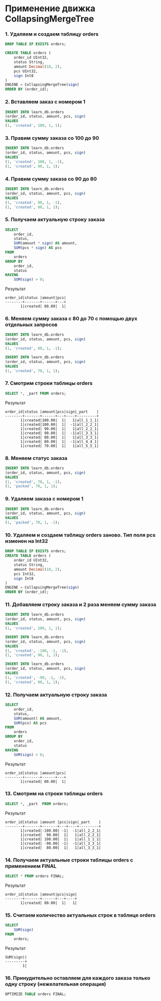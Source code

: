 # Применение движка CollapsingMergeTree

### 1. Удаляем и создаем таблицу orders
```sql
DROP TABLE IF EXISTS orders;

CREATE TABLE orders (
	order_id UInt32,
	status String,
	amount Decimal(18, 2),
	pcs UInt32,
	sign Int8
)
ENGINE = CollapsingMergeTree(sign)
ORDER BY (order_id);
```

### 2. Вставляем заказ с номером 1
```sql
INSERT INTO learn_db.orders
(order_id, status, amount, pcs, sign)
VALUES
(1, 'created', 100, 1, 1);
```

### 3. Правим сумму заказа со 100 до 90
```sql
INSERT INTO learn_db.orders
(order_id, status, amount, pcs, sign)
VALUES
(1, 'created', 100, 1, -1),
(1, 'created', 90, 1, 1);
```

### 4. Правим сумму заказа со 90 до 80
```sql
INSERT INTO learn_db.orders
(order_id, status, amount, pcs, sign)
VALUES
(1, 'created', 90, 1, -1),
(1, 'created', 80, 1, 1);
```

### 5. Получаем актуальную строку заказа
```sql
SELECT 
	order_id,
	status,
	SUM(amount * sign) AS amount,
	SUM(pcs * sign) AS pcs
FROM 
	orders
GROUP BY
	order_id,
	status
HAVING 
	SUM(sign) > 0;
```
Результат
```text
order_id|status |amount|pcs|
--------+-------+------+---+
       1|created| 80.00|  1|
```
### 6. Меняем сумму заказа с 80 до 70 с помощью двух отдельных запросов
```sql
INSERT INTO learn_db.orders
(order_id, status, amount, pcs, sign)
VALUES
(1, 'created', 80, 1, -1);

INSERT INTO learn_db.orders
(order_id, status, amount, pcs, sign)
VALUES
(1, 'created', 70, 1, 1);
```

### 7. Смотрим строки таблицы orders
```sql
SELECT *, _part FROM orders;
```
Результат
```text
order_id|status |amount|pcs|sign|_part    |
--------+-------+------+---+----+---------+
       1|created|100.00|  1|   1|all_1_1_1|
       1|created|100.00|  1|  -1|all_2_2_1|
       1|created| 90.00|  1|   1|all_2_2_1|
       1|created| 90.00|  1|  -1|all_3_3_1|
       1|created| 80.00|  1|   1|all_3_3_1|
       1|created| 80.00|  1|  -1|all_4_4_1|
       1|created| 70.00|  1|   1|all_5_5_1|
```

### 8. Меняем статус заказа
```sql
INSERT INTO learn_db.orders
(order_id, status, amount, pcs, sign)
VALUES
(1, 'created', 70, 1, -1),
(1, 'packed', 70, 1, 1);
```

### 9. Удаляем заказа с номером 1
```sql
INSERT INTO learn_db.orders
(order_id, status, amount, pcs, sign)
VALUES
(1, 'packed', 70, 1, -1);
```

### 10. Удаляем и создаем таблицу orders заново. Тип поля pcs изменен на Int32
```sql
DROP TABLE IF EXISTS orders;
CREATE TABLE orders (
	order_id UInt32,
	status String,
	amount Decimal(18, 2),
	pcs Int32,
	sign Int8
)
ENGINE = CollapsingMergeTree(sign)
ORDER BY (order_id);
```

### 11. Добавляем строку заказа и 2 раза меняем сумму заказа
```sql
INSERT INTO learn_db.orders
(order_id, status, amount, pcs, sign)
VALUES
(1, 'created', 100, 1, 1);

INSERT INTO learn_db.orders
(order_id, status, amount, pcs, sign)
VALUES
(1, 'created', -100, -1, -1),
(1, 'created', 90, 1, 1);

INSERT INTO learn_db.orders
(order_id, status, amount, pcs, sign)
VALUES
(1, 'created', -90, -1, -1),
(1, 'created', 80, 1, 1);
```

### 12. Получаем актуальную строку заказа
```sql
SELECT 
	order_id,
	status,
	SUM(amount) AS amount,
	SUM(pcs) AS pcs
FROM 
	orders
GROUP BY
	order_id,
	status
HAVING 
	SUM(sign) > 0;
```
Результат
```text
order_id|status |amount|pcs|
--------+-------+------+---+
       1|created| 80.00|  1|
```
### 13. Смотрим на строки таблицы orders
```sql
SELECT *, _part  FROM orders;
```
Результат
```text
order_id|status |amount |pcs|sign|_part    |
--------+-------+-------+---+----+---------+
       1|created|-100.00| -1|  -1|all_2_2_1|
       1|created|  90.00|  1|   1|all_2_2_1|
       1|created| 100.00|  1|   1|all_1_1_1|
       1|created| -90.00| -1|  -1|all_3_3_1|
       1|created|  80.00|  1|   1|all_3_3_1|
```
### 14. Получаем актуальные строки таблицы orders с применением FINAL
```sql
SELECT * FROM orders FINAL;
```
Результат
```text
order_id|status |amount|pcs|sign|
--------+-------+------+---+----+
       1|created| 80.00|  1|   1|
```
### 15. Считаем количество актуальных строк в таблице orders
```sql
SELECT 
	SUM(sign)
FROM 
	orders;
```
Результат
```text
SUM(sign)|
---------+
        1|
```
### 16. Принудительно оставляем для каждого заказа только одну строку (нежелательная операция)
```sql
OPTIMIZE TABLE orders FINAL;
```